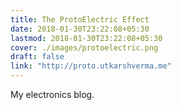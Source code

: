 ```yaml
---
title: The ProtoElectric Effect
date: 2018-01-30T23:22:08+05:30
lastmod: 2018-01-30T23:22:08+05:30
cover: ./images/protoelectric.png
draft: false
link: "http://proto.utkarshverma.me"
---
```

My electronics blog.

<!--more-->
